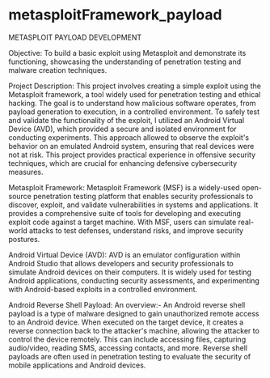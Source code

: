# metasploitFramework_payload
METASPLOIT PAYLOAD DEVELOPMENT 

Objective: To build a basic exploit using Metasploit and demonstrate its functioning, showcasing the understanding of penetration testing and malware creation techniques.

Project Description: This project involves creating a simple exploit using the Metasploit framework, a tool widely used for penetration testing and ethical hacking. The goal is to understand how malicious software operates, from payload generation to execution, in a controlled environment. To safely test and validate the functionality of the exploit, I utilized an Android Virtual Device (AVD), which provided a secure and isolated environment for conducting experiments. This approach allowed to observe the exploit's behavior on an emulated Android system, ensuring that real devices were not at risk. This project provides practical experience in offensive security techniques, which are crucial for enhancing defensive cybersecurity measures.

Metasploit Framework: Metasploit Framework (MSF) is a widely-used open-source penetration testing platform that enables security professionals to discover, exploit, and validate vulnerabilities in systems and applications. It provides a comprehensive suite of tools for developing and executing exploit code against a target machine. With MSF, users can simulate real-world attacks to test defenses, understand risks, and improve security postures.

Android Virtual Device (AVD): AVD is an emulator configuration within Android Studio that allows developers and security professionals to simulate Android devices on their computers. It is widely used for testing Android applications, conducting security assessments, and experimenting with Android-based exploits in a controlled environment.

Android Reverse Shell Payload: An overview:-
An Android reverse shell payload is a type of malware designed to gain unauthorized remote access to an Android device. When executed on the target device, it creates a reverse connection back to the attacker's machine, allowing the attacker to control the device remotely. This can include accessing files, capturing audio/video, reading SMS, accessing contacts, and more. Reverse shell payloads are often used in penetration testing to evaluate the security of mobile applications and Android devices.

